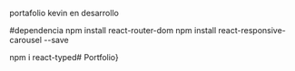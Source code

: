 portafolio kevin en desarrollo

#dependencia
 npm install react-router-dom
npm install react-responsive-carousel --save

 npm i react-typed#   P o r t f o l i o }
 
 
  
 
